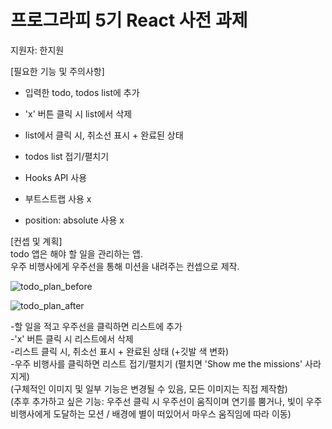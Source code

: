 # 프로그라피 5기 React 사전 과제
지원자: 한지원

[필요한 기능 및 주의사항]
- 입력한 todo, todos list에 추가
- 'x' 버튼 클릭 시 list에서 삭제
- list에서 클릭 시, 취소선 표시 + 완료된 상태
- todos list 접기/펼치기 

- Hooks API 사용

- 부트스트랩 사용 x
- position: absolute 사용 x
  
  
[컨셉 및 계획]  
todo 앱은 해야 할 일을 관리하는 앱.   
우주 비행사에게 우주선을 통해 미션을 내려주는 컨셉으로 제작.  

![todo_plan_before](https://user-images.githubusercontent.com/54440974/64077575-c3376580-cd0c-11e9-954f-17a9370898c4.png)

![todo_plan_after](https://user-images.githubusercontent.com/54440974/64077574-c03c7500-cd0c-11e9-9cb4-1a6472463522.png)

-할 일을 적고 우주선을 클릭하면 리스트에 추가  
-'x' 버튼 클릭 시 리스트에서 삭제  
-리스트 클릭 시, 취소선 표시 + 완료된 상태 (+깃발 색 변화)  
-우주 비행사를 클릭하면 리스트 접기/펼치기 (펼치면 'Show me the missions' 사라지게)  
(구체적인 이미지 및 일부 기능은 변경될 수 있음, 모든 이미지는 직접 제작함)  
(추후 추가하고 싶은 기능: 우주선 클릭 시 우주선이 움직이며 연기를 뿜거나, 빛이 우주 비행사에게 도달하는 모션 / 배경에 별이 떠있어서 마우스 움직임에 따라 이동)

